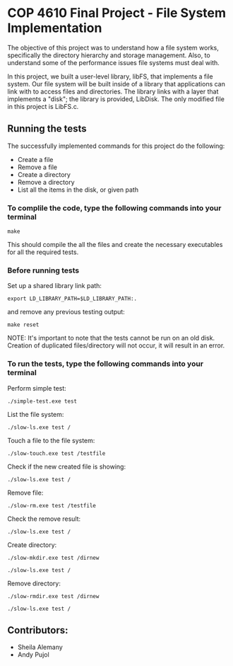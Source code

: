# COP 4610 Final Project - File System Implementation

The objective of this project was to understand how a file system works, specifically the directory hierarchy and storage management. Also, to understand some of the performance issues file systems must deal with.

In this project, we built a user-level library, libFS, that implements a file system. Our file system will be built inside of a library that applications can link with to access files and directories. The library links with a layer that implements a "disk"; the library is provided, LibDisk. The only modified file in this project is LibFS.c.

## Running the tests

The successfully implemented commands for this project do the following: 
* Create a file 
* Remove a file
* Create a directory 
* Remove a directory
* List all the items in the disk, or given path

### To complile the code, type the following commands into your terminal
```
make
```
This should compile the all the files and create the necessary executables for all the required tests.

### Before running tests
Set up a shared library link path:
```
export LD_LIBRARY_PATH=$LD_LIBRARY_PATH:.
```
and remove any previous testing output:
```
make reset
```
NOTE: It's important to note that the tests cannot be run on an old disk. Creation of duplicated files/directory will not occur, it will result in an error.

### To run the tests, type the following commands into your terminal

Perform simple test:
```
./simple-test.exe test 
```
List the file system:
```
./slow-ls.exe test / 
```
Touch a file to the file system:
```
./slow-touch.exe test /testfile 
```
Check if the new created file is showing:
```
./slow-ls.exe test / 
```
Remove file:
```
./slow-rm.exe test /testfile
```
Check the remove result:
```
./slow-ls.exe test /
```
Create directory:
```
./slow-mkdir.exe test /dirnew 
```
```
./slow-ls.exe test / 
```
Remove directory:
```
./slow-rmdir.exe test /dirnew 
```
```
./slow-ls.exe test / 
```

## Contributors:
* Sheila Alemany 
* Andy Pujol
